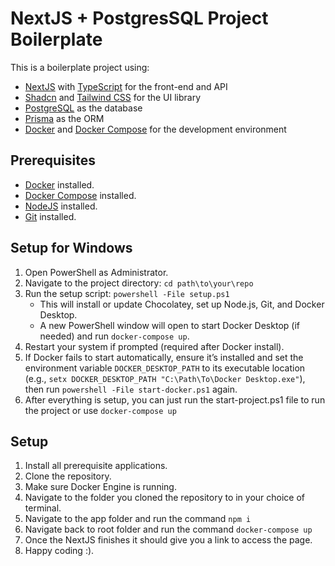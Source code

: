 # NextJS + PostgresSQL Project Boilerplate

This is a boilerplate project using: 
- [NextJS](https://nextjs.org/) with [TypeScript](https://www.typescriptlang.org/) for the front-end and API 
- [Shadcn](https://ui.shadcn.com/) and [Tailwind CSS](https://tailwindcss.com/) for the UI library
- [PostgreSQL](https://www.postgresql.org/) as the database 
- [Prisma](https://www.prisma.io/) as the ORM 
- [Docker](https://www.docker.com/) and [Docker Compose](https://docs.docker.com/compose/) for the development environment

## Prerequisites
- [Docker](https://www.docker.com/) installed.
- [Docker Compose](https://docs.docker.com/compose/install/) installed.
- [NodeJS](https://nodejs.org/) installed.
- [Git](https://git-scm.com/) installed.

## Setup for Windows
1. Open PowerShell as Administrator.
2. Navigate to the project directory: `cd path\to\your\repo`
3. Run the setup script: `powershell -File setup.ps1`
   - This will install or update Chocolatey, set up Node.js, Git, and Docker Desktop.
   - A new PowerShell window will open to start Docker Desktop (if needed) and run `docker-compose up`.
4. Restart your system if prompted (required after Docker install).
5. If Docker fails to start automatically, ensure it’s installed and set the environment variable `DOCKER_DESKTOP_PATH` to its executable location (e.g., `setx DOCKER_DESKTOP_PATH "C:\Path\To\Docker Desktop.exe"`), then run `powershell -File start-docker.ps1` again.
6. After everything is setup, you can just run the start-project.ps1 file to run the project or use `docker-compose up`

## Setup
1. Install all prerequisite applications.
2. Clone the repository.
3. Make sure Docker Engine is running.
4. Navigate to the folder you cloned the repository to in your choice of terminal.
5. Navigate to the app folder and run the command `npm i`
6. Navigate back to root folder and run the command `docker-compose up`
7. Once the NextJS finishes it should give you a link to access the page.
8. Happy coding :).
